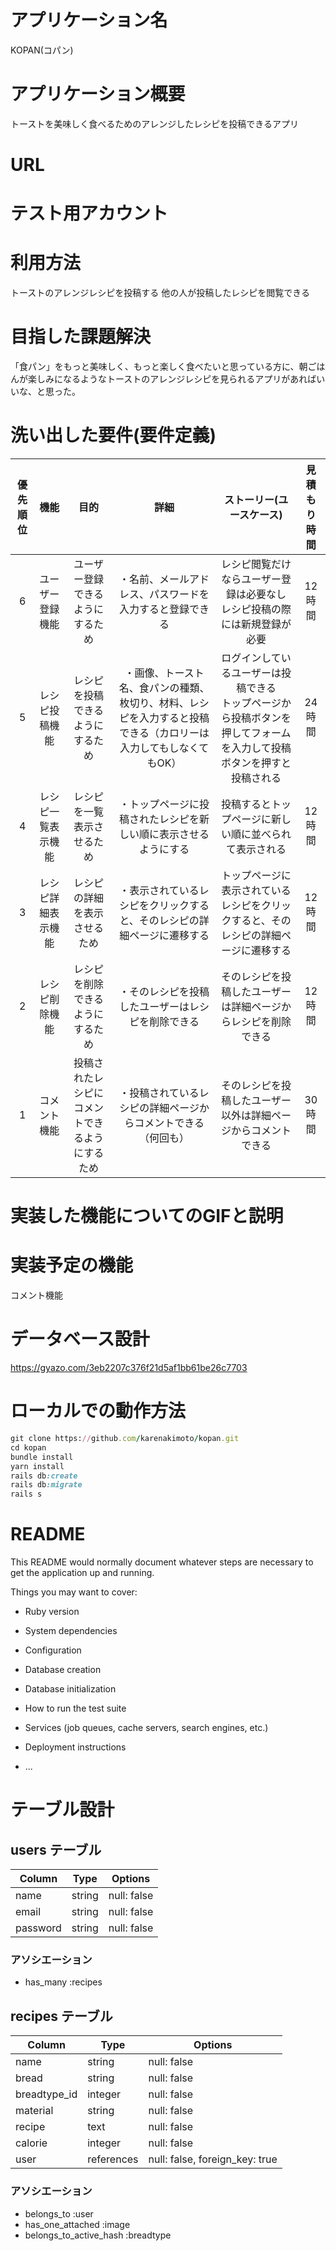 # アプリケーション名

KOPAN(コパン)

# アプリケーション概要

トーストを美味しく食べるためのアレンジしたレシピを投稿できるアプリ

# URL


# テスト用アカウント



# 利用方法

トーストのアレンジレシピを投稿する
他の人が投稿したレシピを閲覧できる

# 目指した課題解決

「食パン」をもっと美味しく、もっと楽しく食べたいと思っている方に、朝ごはんが楽しみになるようなトーストのアレンジレシピを見られるアプリがあればいいな、と思った。

# 洗い出した要件(要件定義)

|優先順位|機能|目的|詳細|ストーリー(ユースケース)|見積もり時間|
|:--:|:--:|:--:|:--:|:--:|:--:|
|6|ユーザー登録機能|ユーザー登録できるようにするため|・名前、メールアドレス、パスワードを入力すると登録できる|レシピ閲覧だけならユーザー登録は必要なし<br>レシピ投稿の際には新規登録が必要|12時間|
|5|レシピ投稿機能|レシピを投稿できるようにするため|・画像、トースト名、食パンの種類、枚切り、材料、レシピを入力すると投稿できる（カロリーは入力してもしなくてもOK）|ログインしているユーザーは投稿できる<br>トップページから投稿ボタンを押してフォームを入力して投稿ボタンを押すと投稿される|24時間|
|4|レシピ一覧表示機能|レシピを一覧表示させるため|・トップページに投稿されたレシピを新しい順に表示させるようにする|投稿するとトップページに新しい順に並べられて表示される|12時間|
|3|レシピ詳細表示機能|レシピの詳細を表示させるため|・表示されているレシピをクリックすると、そのレシピの詳細ページに遷移する|トップページに表示されているレシピをクリックすると、そのレシピの詳細ページに遷移する|12時間|
|2|レシピ削除機能|レシピを削除できるようにするため|・そのレシピを投稿したユーザーはレシピを削除できる|そのレシピを投稿したユーザーは詳細ページからレシピを削除できる|12時間|
|1|コメント機能|投稿されたレシピにコメントできるようにするため|・投稿されているレシピの詳細ページからコメントできる（何回も）|そのレシピを投稿したユーザー以外は詳細ページからコメントできる|30時間|

# 実装した機能についてのGIFと説明

# 実装予定の機能

コメント機能

# データベース設計
https://gyazo.com/3eb2207c376f21d5af1bb61be26c7703

# ローカルでの動作方法

```ruby
git clone https://github.com/karenakimoto/kopan.git
cd kopan
bundle install
yarn install
rails db:create
rails db:migrate
rails s
```

# README

This README would normally document whatever steps are necessary to get the
application up and running.

Things you may want to cover:

* Ruby version

* System dependencies

* Configuration

* Database creation

* Database initialization

* How to run the test suite

* Services (job queues, cache servers, search engines, etc.)

* Deployment instructions

* ...


# テーブル設計

## users テーブル

| Column     | Type   | Options   |
|------------|--------|-----------|
|name        |string  |null: false|
|email       |string  |null: false|
|password    |string  |null: false|

### アソシエーション

- has_many :recipes

## recipes テーブル

| Column       | Type   | Options                        |
|--------------|--------|--------------------------------|
|name          |string  |null: false                     |
|bread         |string  |null: false                     |
|breadtype_id  |integer |null: false                     |
|material      |string  |null: false                     |
|recipe        |text    |null: false                     |
|calorie       |integer |null: false                     |
|user          |references|null: false, foreign_key: true|

### アソシエーション

- belongs_to :user
- has_one_attached :image
- belongs_to_active_hash :breadtype
